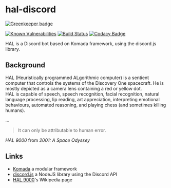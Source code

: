 # hal-discord

[![Greenkeeper badge](https://badges.greenkeeper.io/glaucus-pocus/hal-discord.svg)](https://greenkeeper.io/)

[![Known Vulnerabilities](https://snyk.io/test/github/glaucus-pocus/hal-discord/badge.svg)](https://snyk.io/test/github/glaucus-pocus/hal-discord)
[![Build Status](https://travis-ci.org/glaucus-pocus/hal-discord.svg?branch=master)](https://travis-ci.org/glaucus-pocus/hal-discord)
[![Codacy Badge](https://api.codacy.com/project/badge/Grade/5476306668864a8a9b76e9bfa4652550)](https://www.codacy.com/app/Pandraghon/hal-discord?utm_source=github.com&amp;utm_medium=referral&amp;utm_content=glaucus-pocus/hal-discord&amp;utm_campaign=Badge_Grade)

HAL is a Discord bot based on Komada framework, using the discord.js library.

## Background

HAL (Heuristically programmed ALgorithmic computer) is a sentient computer that controls the systems of the Discovery One spacecraft. He is mostly depicted as a camera lens containing a red or yellow dot.  
HAL is capable of speech, speech recognition, facial recognition, natural language processing, lip reading, art appreciation, interpreting emotional behaviours, automated reasoning, and playing chess (and sometimes killing humans).

...

> It can only be attributable to human error. 

*HAL 9000* from *2001: A Space Odyssey*

## Links
 - [Komada](https://github.com/dirigeants/komada) a modular framework
 - [discord.js](https://discord.js.org/#/) a NodeJS library using the Discord API
 - [HAL 9000](https://en.wikipedia.org/wiki/HAL_9000)'s Wikipedia page
